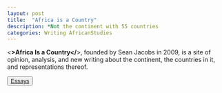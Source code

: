 ```yaml
---
layout: post
title:  "Africa is a Country"
description: *Not the continent with 55 countries
categories: Writing AfricanStudies
---
```


<**>Africa Is a Country</**>, founded by Sean Jacobs in 2009, is a site of opinion, analysis, and new writing about the continent, the countries in it, and representations thereof.

<button><a href="https://africasacountry.com/author/netta-kornberg" target="_blank" rel="noopener">Essays</a></button>
